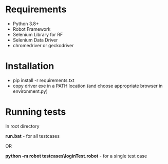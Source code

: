 # Requirements
- Python 3.8+
- Robot Framework
- Selenium Library for RF
- Selenium Data Driver
- chromedriver or geckodriver

# Installation
- pip install -r requirements.txt
- copy driver exe in a PATH location (and choose appropriate browser in environment.py)

# Running tests
In root directory


**run.bat** - for all testcases

OR

**python -m robot testcases\loginTest.robot** - for a single test case

